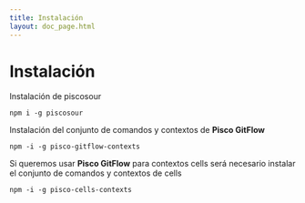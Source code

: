 ```yaml
---
title: Instalación
layout: doc_page.html
---
```


# Instalación

Instalación de piscosour

    npm i -g piscosour

Instalación del conjunto de comandos y contextos de **Pisco GitFlow**

    npm -i -g pisco-gitflow-contexts

Si queremos usar **Pisco GitFlow**  para contextos cells será necesario instalar el conjunto de comandos y contextos de cells

    npm -i -g pisco-cells-contexts